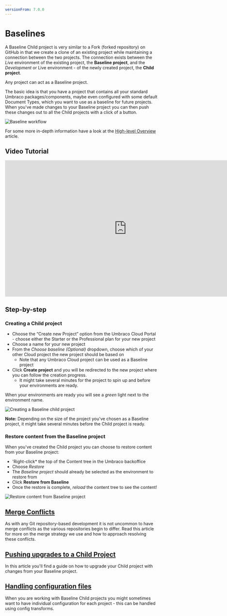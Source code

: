 ```yaml
---
versionFrom: 7.0.0
---
```


# Baselines
A Baseline Child project is very similar to a Fork (forked repository) on GitHub in that we create a clone of an existing project while maintaining a connection between the two projects. The connection exists between the _Live_ environment of the existing project, the **Baseline project**, and the _Development_ or Live environment - of the newly created project, the **Child project**.

Any project can act as a Baseline project.

The basic idea is that you have a project that contains all your standard Umbraco packages/components, maybe even configured with some default Document Types, which you want to use as a baseline for future projects. When you've made changes to your Baseline project you can then push these changes out to all the Child projects with a click of a button.

![Baseline workflow](images/baseline-workflow.gif)

For some more in-depth information have a look at the [High-level Overview](High-level-overview/) article.

## Video Tutorial

<iframe width="800" height="450" src="https://www.youtube.com/embed/t4zI8_F33LM?rel=0" frameborder="0" allow="autoplay; encrypted-media" allowfullscreen></iframe>

## Step-by-step

### Creating a Child project

* Choose the “Create new Project” option from the Umbraco Cloud Portal - choose either the Starter or the Professional plan for your new project
* Choose a name for your new project
* From the *Choose baseline (Optional)* dropdown, choose which of your other Cloud project the new project should be based on
    - Note that any Umbraco Cloud project can be used as a Baseline project
* Click **Create project** and you will be redirected to the new project where you can follow the creation progress.
    - It might take several minutes for the project to spin up and before your environments are ready. 

When your environments are ready you will see a *green* light next to the environment name.

![Creating a Baseline child project](images/create-baseline-child-project.gif)

**Note:** Depending on the size of the project you've chosen as a Baseline project, it might take several minutes before the Child project is ready. 

### Restore content from the Baseline project

When you've created the Child project you can choose to restore content from your Baseline project:

* 'Right-click* the top of the Content tree in the Umbraco backoffice
* Choose *Restore*
* The *Baseline project* should already be selected as the environment to restore from
* Click **Restore from Baseline**
* Once the restore is complete, *reload* the content tree to see the content!

![Restore content from Baseline project](images/RestoreFromBaseline.gif)

## [Merge Conflicts](Baseline-Merge-Conflicts/)
As with any Git repository-based development it is not uncommon to have merge conflicts as the various repositories begin to differ. Read this article for more on the merge strategy we use and how to approach resolving these conflicts.

## [Pushing upgrades to a Child Project](Upgrading-Child-Projects/)
In this article you'll find a guide on how to upgrade your Child project with changes from your Baseline project.

## [Handling configuration files](Configuration-files/)
When you are working with Baseline Child projects you might sometimes want to have individual configuration for each project - this can be handled using config transforms.


